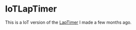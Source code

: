 # IoTLapTimer
This is a IoT version of the [LapTimer](https://github.com/jtdubya/LapTimer) I made a few months ago. 
